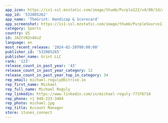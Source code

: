 ```yaml
---
app_icon: https://is1-ssl.mzstatic.com/image/thumb/Purple122/v4/80/1d/a9/801da9f9-d4c6-9536-2a15-20b8a03d88bf/AppIcon-0-0-1x_U007emarketing-0-6-0-sRGB-85-220.png/1024x1024bb.png
app_id: '532085262'
app_name: 'TheGrint: Handicap & Scorecard'
app_screenshot: https://is1-ssl.mzstatic.com/image/thumb/PurpleSource116/v4/bd/d7/74/bdd774bf-eb54-6161-9c27-504d655a11f5/49cb0a3f-8c95-4477-b9fc-45e034a414d6_1242x2208bb__U00281_U0029.png/1242x2208bb.png
category: Sports
country: US
id: JAZttN2nd4uZ
language: en
most_recent_release: '2024-02-20T00:00:00'
publisher_id: '532085265'
publisher_name: Grint LLC
rank: '123'
release_count_in_past_year: '43'
release_count_in_past_year_category: 12
release_count_in_past_year_top_in_category: 34
rep_email: michael.roguly@bitrise.io
rep_first_name: Michael
rep_full_name: Michael Roguly
rep_linkedin: https://www.linkedin.com/in/michael-roguly-77376710
rep_phone: +1 949-233-3404
rep_photo: michael.jpg
rep_title: Account Manager
store: itunes_connect
---
```

